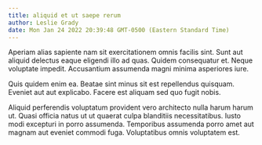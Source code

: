```yaml
---
title: aliquid et ut saepe rerum
author: Leslie Grady
date: Mon Jan 24 2022 20:39:48 GMT-0500 (Eastern Standard Time)
---
```

Aperiam alias sapiente nam sit exercitationem omnis facilis sint. Sunt aut aliquid delectus eaque eligendi illo ad quas. Quidem consequatur et. Neque voluptate impedit. Accusantium assumenda magni minima asperiores iure.

 Quis quidem enim ea. Beatae sint minus sit est repellendus quisquam. Eveniet aut aut explicabo. Facere est aliquam sed quo fugit nobis.

 Aliquid perferendis voluptatum provident vero architecto nulla harum harum ut. Quasi officia natus ut ut quaerat culpa blanditiis necessitatibus. Iusto modi excepturi in porro assumenda. Temporibus assumenda porro amet aut magnam aut eveniet commodi fuga. Voluptatibus omnis voluptatem est.